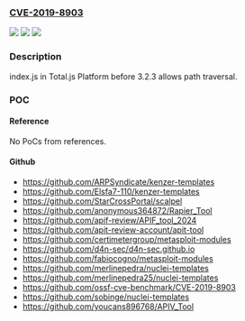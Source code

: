 ### [CVE-2019-8903](https://cve.mitre.org/cgi-bin/cvename.cgi?name=CVE-2019-8903)
![](https://img.shields.io/static/v1?label=Product&message=n%2Fa&color=blue)
![](https://img.shields.io/static/v1?label=Version&message=n%2Fa&color=blue)
![](https://img.shields.io/static/v1?label=Vulnerability&message=n%2Fa&color=brighgreen)

### Description

index.js in Total.js Platform before 3.2.3 allows path traversal.

### POC

#### Reference
No PoCs from references.

#### Github
- https://github.com/ARPSyndicate/kenzer-templates
- https://github.com/Elsfa7-110/kenzer-templates
- https://github.com/StarCrossPortal/scalpel
- https://github.com/anonymous364872/Rapier_Tool
- https://github.com/apif-review/APIF_tool_2024
- https://github.com/apit-review-account/apit-tool
- https://github.com/certimetergroup/metasploit-modules
- https://github.com/d4n-sec/d4n-sec.github.io
- https://github.com/fabiocogno/metasploit-modules
- https://github.com/merlinepedra/nuclei-templates
- https://github.com/merlinepedra25/nuclei-templates
- https://github.com/ossf-cve-benchmark/CVE-2019-8903
- https://github.com/sobinge/nuclei-templates
- https://github.com/youcans896768/APIV_Tool


